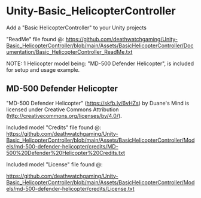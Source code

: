 # Unity-Basic_HelicopterController
 Add a "Basic HelicopterController" to your Unity projects

"ReadMe" file found @:
https://github.com/deathwatchgaming/Unity-Basic_HelicopterController/blob/main/Assets/BasicHelicopterController/Documentation/Basic_HelicopterController_ReadMe.txt 


 NOTE: 1 Helicopter model being: "MD-500 Defender Helicopter", is included for setup and usage example.

 MD-500 Defender Helicopter
--------------------------

"MD-500 Defender Helicopter" (https://skfb.ly/6vHZs) by Duane's Mind is licensed under Creative Commons Attribution (http://creativecommons.org/licenses/by/4.0/).

Included model "Credits" file found @:
https://github.com/deathwatchgaming/Unity-Basic_HelicopterController/blob/main/Assets/BasicHelicopterController/Models/md-500-defender-helicopter/credits/MD-500%20Defender%20Helicopter%20Credits.txt

Included model "License" file found @:

https://github.com/deathwatchgaming/Unity-Basic_HelicopterController/blob/main/Assets/BasicHelicopterController/Models/md-500-defender-helicopter/credits/License.txt
